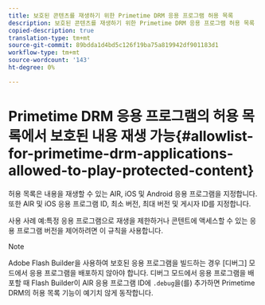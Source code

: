 ```yaml
---
title: 보호된 콘텐츠를 재생하기 위한 Primetime DRM 응용 프로그램 허용 목록
description: 보호된 콘텐츠를 재생하기 위한 Primetime DRM 응용 프로그램 허용 목록
copied-description: true
translation-type: tm+mt
source-git-commit: 89bdda1d4bd5c126f19ba75a819942df901183d1
workflow-type: tm+mt
source-wordcount: '143'
ht-degree: 0%

---
```



# Primetime DRM 응용 프로그램의 허용 목록에서 보호된 내용 재생 가능{#allowlist-for-primetime-drm-applications-allowed-to-play-protected-content}

허용 목록은 내용을 재생할 수 있는 AIR, iOS 및 Android 응용 프로그램을 지정합니다. 또한 AIR 및 iOS 응용 프로그램 ID, 최소 버전, 최대 버전 및 게시자 ID를 지정합니다.

사용 사례 예:특정 응용 프로그램으로 재생을 제한하거나 콘텐트에 액세스할 수 있는 응용 프로그램 버전을 제어하려면 이 규칙을 사용합니다.

>[!NOTE]
>
>Adobe Flash Builder을 사용하여 보호된 응용 프로그램을 빌드하는 경우 [디버그] 모드에서 응용 프로그램을 배포하지 않아야 합니다. 디버그 모드에서 응용 프로그램을 배포할 때 Flash Builder이 AIR 응용 프로그램 ID에 `.debug`을(를) 추가하면 Primetime DRM의 허용 목록 기능이 예기치 않게 동작합니다.
